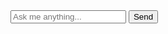 <!DOCTYPE html>
<html>
<head>
  <title>College Chatbot</title>
</head>
<body>
  <div id="chat"></div>
  <input id="input" type="text" placeholder="Ask me anything..." />
  <button onclick="send()">Send</button>
  <script>
    function send() {
      const input = document.getElementById('input').value;
      fetch('/chat', {
        method: 'POST',
        headers: { 'Content-Type': 'application/json' },
        body: JSON.stringify({ message: input })
      })
      .then(res => res.json())
      .then(data => {
        document.getElementById('chat').innerHTML += <div>You: ${input}</div>;
        document.getElementById('chat').innerHTML += <div>Bot: ${data.reply}</div>;
        document.getElementById('input').value = '';
      });
    }
  </script>
</body>
</html>
